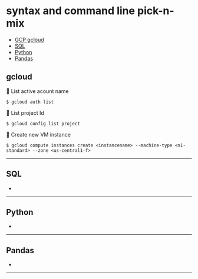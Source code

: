 # syntax and command line pick-n-mix

* [GCP gcloud](#gcloud)
* [SQL](#SQL)
* [Python](#python)
* [Pandas](#pandas)


## gcloud

:small_orange_diamond:
List active acount name
```shell
$ gcloud auth list
```

:small_orange_diamond:
List project Id
```shell
$ gcloud config list project
```

:small_orange_diamond:
Create new VM instance
```shell
$ gcloud compute instances create <instancename> --machine-type <n1-standard> --zone <us-central1-f>
```
---

## SQL
*
---

## Python
*
---
## Pandas
*
---
